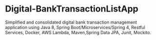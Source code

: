 # Digital-BankTransactionListApp
Simplified and consolidated digital bank transaction management application using Java 8, Spring Boot/Microservices/Spring 4, Restful Services, Docker, AWS Lambda, Maven,Spring Data JPA, Junit, Mockito.
